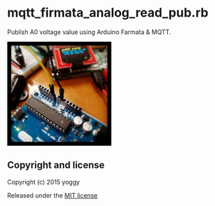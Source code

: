 mqtt_firmata_analog_read_pub.rb
====
Publish A0 voltage value using Arduino Farmata & MQTT.

![img01.jpg](img01.jpg)

Copyright and license
----

Copyright (c) 2015 yoggy

Released under the [MIT license](LICENSE.txt)

